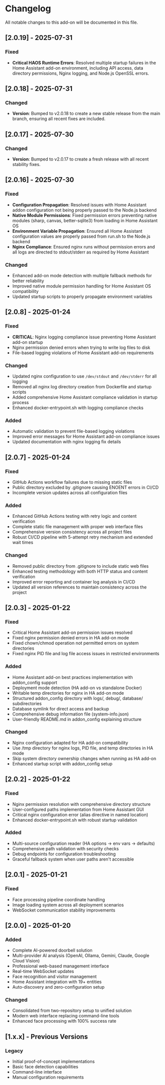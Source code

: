 # Changelog

All notable changes to this add-on will be documented in this file.

## [2.0.19] - 2025-07-31

### Fixed
- **Critical HAOS Runtime Errors**: Resolved multiple startup failures in the Home Assistant add-on environment, including API access, data directory permissions, Nginx logging, and Node.js OpenSSL errors.

## [2.0.18] - 2025-07-31

### Changed
- **Version**: Bumped to v2.0.18 to create a new stable release from the main branch, ensuring all recent fixes are included.

## [2.0.17] - 2025-07-30

### Changed
- **Version**: Bumped to v2.0.17 to create a fresh release with all recent stability fixes.

## [2.0.16] - 2025-07-30

### Fixed
- **Configuration Propagation**: Resolved issues with Home Assistant addon configuration not being properly passed to the Node.js backend
- **Native Module Permissions**: Fixed permission errors preventing native modules (sharp, canvas, better-sqlite3) from loading in Home Assistant OS
- **Environment Variable Propagation**: Ensured all Home Assistant configuration values are properly passed from run.sh to the Node.js backend
- **Nginx Compliance**: Ensured nginx runs without permission errors and all logs are directed to stdout/stderr as required by Home Assistant

### Changed
- Enhanced add-on mode detection with multiple fallback methods for better reliability
- Improved native module permission handling for Home Assistant OS compatibility
- Updated startup scripts to properly propagate environment variables

## [2.0.8] - 2025-01-24

### Fixed
- **CRITICAL**: Nginx logging compliance issue preventing Home Assistant add-on startup
- Nginx permission denied errors when trying to write log files to disk
- File-based logging violations of Home Assistant add-on requirements

### Changed
- Updated nginx configuration to use `/dev/stdout` and `/dev/stderr` for all logging
- Removed all nginx log directory creation from Dockerfile and startup scripts
- Added comprehensive Home Assistant compliance validation in startup process
- Enhanced docker-entrypoint.sh with logging compliance checks

### Added
- Automatic validation to prevent file-based logging violations
- Improved error messages for Home Assistant add-on compliance issues
- Updated documentation with nginx logging fix details

## [2.0.7] - 2025-01-24

### Fixed
- GitHub Actions workflow failures due to missing static files
- Public directory excluded by .gitignore causing ENOENT errors in CI/CD
- Incomplete version updates across all configuration files

### Added
- Enhanced GitHub Actions testing with retry logic and content verification
- Complete static file management with proper web interface files
- Comprehensive version consistency across all project files
- Robust CI/CD pipeline with 5-attempt retry mechanism and extended wait times

### Changed
- Removed public directory from .gitignore to include static web files
- Enhanced testing methodology with both HTTP status and content verification
- Improved error reporting and container log analysis in CI/CD
- Updated all version references to maintain consistency across the project

## [2.0.3] - 2025-01-22

### Fixed
- Critical Home Assistant add-on permission issues resolved
- Fixed nginx permission denied errors in HA add-on mode
- Fixed chown/chmod operation not permitted errors on system directories
- Fixed nginx PID file and log file access issues in restricted environments

### Added
- Home Assistant add-on best practices implementation with addon_config support
- Deployment mode detection (HA add-on vs standalone Docker)
- Writable temp directories for nginx in HA add-on mode
- Structured addon_config directory with logs/, debug/, database/ subdirectories
- Database symlink for direct access and backup
- Comprehensive debug information file (system-info.json)
- User-friendly README.md in addon_config explaining structure

### Changed
- Nginx configuration adapted for HA add-on compatibility
- Use /tmp directory for nginx logs, PID file, and temp directories in HA mode
- Skip system directory ownership changes when running as HA add-on
- Enhanced startup script with addon_config setup

## [2.0.2] - 2025-01-22

### Fixed
- Nginx permission resolution with comprehensive directory structure
- User-configured paths implementation from Home Assistant GUI
- Critical nginx configuration error (alias directive in named location)
- Enhanced docker-entrypoint.sh with robust startup validation

### Added
- Multi-source configuration reader (HA options → env vars → defaults)
- Comprehensive path validation with security checks
- Debug endpoints for configuration troubleshooting
- Graceful fallback system when user paths aren't accessible

## [2.0.1] - 2025-01-21

### Fixed
- Face processing pipeline coordinate handling
- Image loading system across all deployment scenarios
- WebSocket communication stability improvements

## [2.0.0] - 2025-01-20

### Added
- Complete AI-powered doorbell solution
- Multi-provider AI analysis (OpenAI, Ollama, Gemini, Claude, Google Cloud Vision)
- Professional web-based management interface
- Real-time WebSocket updates
- Face recognition and visitor management
- Home Assistant integration with 19+ entities
- Auto-discovery and zero-configuration setup

### Changed
- Consolidated from two-repository setup to unified solution
- Modern web interface replacing command-line tools
- Enhanced face processing with 100% success rate

## [1.x.x] - Previous Versions

### Legacy
- Initial proof-of-concept implementations
- Basic face detection capabilities
- Command-line interface
- Manual configuration requirements
